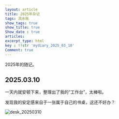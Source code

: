```yaml
---
layout: article
title: 2025年杂记
tags: 流水账
show_tags: true
show_title: true
Show_date : true
articles:
excerpt_type: html
key : !!str 'mydiary_2025_03_10'
Comment: true
---
```


2025年的随记。

<!--more-->

## 2025.03.10

一天内就安顿下来，整理出了我的“工作台”，太棒啦。

发现我的安定感来自于一张属于自己的书桌，这还不好办？

![desk_20250310](https://github.com/zhimiao39/coconutss.github.io/raw/main/image/IMG_5889.jpg)


